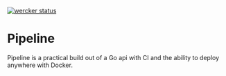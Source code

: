 [![wercker status](https://app.wercker.com/status/db5153382d9530b974c15d01093daaff/s/master "wercker status")](https://app.wercker.com/project/byKey/db5153382d9530b974c15d01093daaff)

# Pipeline

Pipeline is a practical build out of a Go api with CI and the ability to deploy anywhere with Docker.
